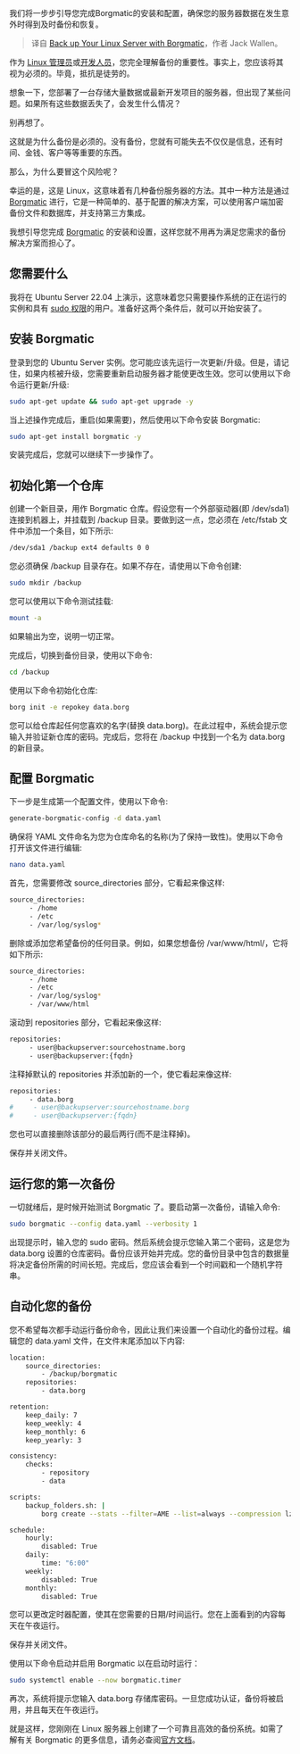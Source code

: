 <!--
title: 使用Borgmatic备份您的Linux服务器
cover: https://cdn.thenewstack.io/media/2024/03/31123857-ai-generated-7822840_1280-1024x682.jpg
-->

我们将一步步引导您完成Borgmatic的安装和配置，确保您的服务器数据在发生意外时得到及时备份和恢复。

> 译自 [Back up Your Linux Server with Borgmatic](https://thenewstack.io/back-up-your-linux-server-with-borgmatic/)，作者 Jack Wallen。

作为 [Linux 管理员](https://thenewstack.io/tns-linux-sb00-3-understand-the-linux-command-line/)或[开发人员](https://thenewstack.io/start-developing-with-rocky-linux-as-a-docker-container/)，您完全理解备份的重要性。事实上，您应该将其视为必须的。毕竟，抵抗是徒劳的。

想象一下，您部署了一台存储大量数据或最新开发项目的服务器，但出现了某些问题。如果所有这些数据丢失了，会发生什么情况？

别再想了。

这就是为什么备份是必须的。没有备份，您就有可能失去不仅仅是信息，还有时间、金钱、客户等等重要的东西。

那么，为什么要冒这个风险呢？

幸运的是，这是 Linux，这意味着有几种备份服务器的方法。其中一种方法是通过 [Borgmatic](https://torsion.org/borgmatic/) 进行，它是一种简单的、基于配置的解决方案，可以使用客户端加密备份文件和数据库，并支持第三方集成。

我想引导您完成 [Borgmatic](https://torsion.org/borgmatic/) 的安装和设置，这样您就不用再为满足您需求的备份解决方案而担心了。

## 您需要什么

我将在 Ubuntu Server 22.04 上演示，这意味着您只需要操作系统的正在运行的实例和具有 [sudo 权限](https://thenewstack.io/serious-sudo-trouble-for-linux-distros/)的用户。准备好这两个条件后，就可以开始安装了。

## 安装 Borgmatic

登录到您的 Ubuntu Server 实例。您可能应该先运行一次更新/升级。但是，请记住，如果内核被升级，您需要重新启动服务器才能使更改生效。您可以使用以下命令运行更新/升级:

```bash
sudo apt-get update && sudo apt-get upgrade -y
```

当上述操作完成后，重启(如果需要)，然后使用以下命令安装 Borgmatic:

```bash
sudo apt-get install borgmatic -y
```

安装完成后，您就可以继续下一步操作了。

## 初始化第一个仓库

创建一个新目录，用作 Borgmatic 仓库。假设您有一个外部驱动器(即 /dev/sda1)连接到机器上，并挂载到 /backup 目录。要做到这一点，您必须在 /etc/fstab 文件中添加一个条目，如下所示:

```bash
/dev/sda1 /backup ext4 defaults 0 0
```

您必须确保 /backup 目录存在。如果不存在，请使用以下命令创建:

```bash
sudo mkdir /backup
```

您可以使用以下命令测试挂载:

```bash
mount -a
```

如果输出为空，说明一切正常。

完成后，切换到备份目录，使用以下命令:

```bash
cd /backup
```

使用以下命令初始化仓库:

```bash
borg init -e repokey data.borg
```

您可以给仓库起任何您喜欢的名字(替换 data.borg)。在此过程中，系统会提示您输入并验证新仓库的密码。完成后，您将在 /backup 中找到一个名为 data.borg 的新目录。

## 配置 Borgmatic

下一步是生成第一个配置文件，使用以下命令:

```bash
generate-borgmatic-config -d data.yaml
```

确保将 YAML 文件命名为您为仓库命名的名称(为了保持一致性)。使用以下命令打开该文件进行编辑:

```bash
nano data.yaml
```

首先，您需要修改 source_directories 部分，它看起来像这样:

```bash
source_directories:
     - /home
     - /etc
     - /var/log/syslog*
```

删除或添加您希望备份的任何目录。例如，如果您想备份 /var/www/html/，它将如下所示:

```bash
source_directories:
     - /home
     - /etc
     - /var/log/syslog*
     - /var/www/html
```

滚动到 repositories 部分，它看起来像这样:

```bash
repositories:
     - user@backupserver:sourcehostname.borg
     - user@backupserver:{fqdn}
```

注释掉默认的 repositories 并添加新的一个，使它看起来像这样:

```bash
repositories:
     - data.borg
#     - user@backupserver:sourcehostname.borg
#     - user@backupserver:{fqdn}
```

您也可以直接删除该部分的最后两行(而不是注释掉)。

保存并关闭文件。

## 运行您的第一次备份

一切就绪后，是时候开始测试 Borgmatic 了。要启动第一次备份，请输入命令:

```bash
sudo borgmatic --config data.yaml --verbosity 1
```

出现提示时，输入您的 sudo 密码。然后系统会提示您输入第二个密码，这是您为 data.borg 设置的仓库密码。备份应该开始并完成。您的备份目录中包含的数据量将决定备份所需的时间长短。完成后，您应该会看到一个时间戳和一个随机字符串。

## 自动化您的备份

您不希望每次都手动运行备份命令，因此让我们来设置一个自动化的备份过程。编辑您的 data.yaml 文件，在文件末尾添加以下内容:

```bash
location:
    source_directories:
        - /backup/borgmatic
    repositories:
        - data.borg

retention:
    keep_daily: 7
    keep_weekly: 4
    keep_monthly: 6
    keep_yearly: 3

consistency:
    checks:
        - repository
        - data 

scripts:
    backup_folders.sh: |
        borg create --stats --filter=AME --list=always --compression lz4 --verbose {repository.data_path}::{source_data_name}_{hostname}_{current_date} {source_directory.path} {flags}

schedule:
    hourly:
        disabled: True
    daily:
        time: "6:00"
    weekly:
        disabled: True
    monthly:
        disabled: True
```

您可以更改定时器配置，使其在您需要的日期/时间运行。您在上面看到的内容每天在午夜运行。

保存并关闭文件。

使用以下命令启动并启用 Borgmatic 以在启动时运行：

```bash
sudo systemctl enable --now borgmatic.timer
```

再次，系统将提示您输入 data.borg 存储库密码。一旦您成功认证，备份将被启用，并且每天在午夜运行。

就是这样，您刚刚在 Linux 服务器上创建了一个可靠且高效的备份系统。如需了解有关 Borgmatic 的更多信息，请务必查阅[官方文档](https://torsion.org/borgmatic/docs/reference/configuration/)。